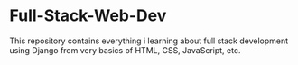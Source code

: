 # Full-Stack-Web-Dev
This repository contains everything i learning about full stack development using Django from very basics of HTML, CSS, JavaScript, etc.
